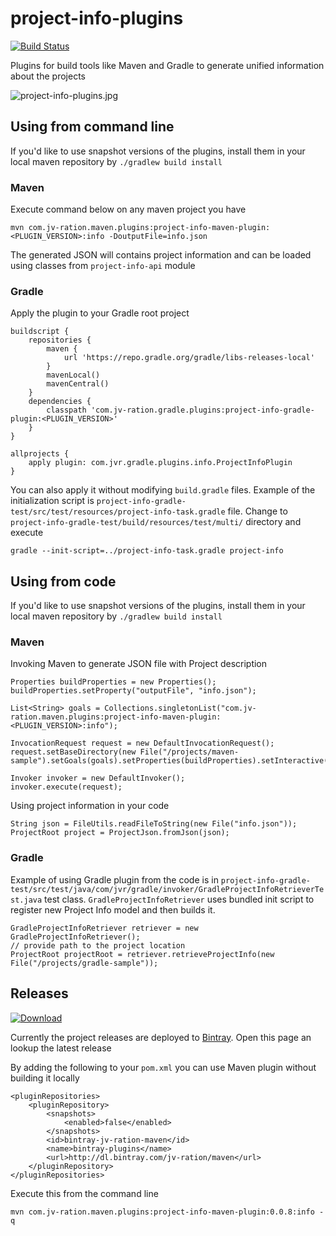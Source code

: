 # project-info-plugins 
[![Build Status](https://travis-ci.org/JV-ration/project-info-plugins.svg?branch=master)](https://travis-ci.org/JV-ration/project-info-plugins) 

Plugins for build tools like Maven and Gradle to generate unified information about the projects

![project-info-plugins.jpg](https://s10.postimg.org/4ouor9awp/project_info_plugins.jpg)

## Using from command line

If you'd like to use snapshot versions of the plugins, install them in your local maven repository by `./gradlew build install`

### Maven

Execute command below on any maven project you have
 
```
mvn com.jv-ration.maven.plugins:project-info-maven-plugin:<PLUGIN_VERSION>:info -DoutputFile=info.json
```

The generated JSON will contains project information and can be loaded using classes from `project-info-api` module

### Gradle

Apply the plugin to your Gradle root project
```
buildscript {
    repositories {
        maven {
            url 'https://repo.gradle.org/gradle/libs-releases-local'
        }
        mavenLocal()
        mavenCentral()
    }
    dependencies {
        classpath 'com.jv-ration.gradle.plugins:project-info-gradle-plugin:<PLUGIN_VERSION>'
    }
}

allprojects {
    apply plugin: com.jvr.gradle.plugins.info.ProjectInfoPlugin
}
```

You can also apply it without modifying `build.gradle` files. Example of the initialization script is `project-info-gradle-test/src/test/resources/project-info-task.gradle` file.
Change to `project-info-gradle-test/build/resources/test/multi/` directory and execute

```
gradle --init-script=../project-info-task.gradle project-info
```

## Using from code

If you'd like to use snapshot versions of the plugins, install them in your local maven repository by `./gradlew build install`

### Maven

Invoking Maven to generate JSON file with Project description

```
Properties buildProperties = new Properties();
buildProperties.setProperty("outputFile", "info.json");

List<String> goals = Collections.singletonList("com.jv-ration.maven.plugins:project-info-maven-plugin:<PLUGIN_VERSION>:info");

InvocationRequest request = new DefaultInvocationRequest();
request.setBaseDirectory(new File("/projects/maven-sample").setGoals(goals).setProperties(buildProperties).setInteractive(false);

Invoker invoker = new DefaultInvoker();
invoker.execute(request);
```

Using project information in your code
```
String json = FileUtils.readFileToString(new File("info.json"));
ProjectRoot project = ProjectJson.fromJson(json);
```

### Gradle

Example of using Gradle plugin from the code is in `project-info-gradle-test/src/test/java/com/jvr/gradle/invoker/GradleProjectInfoRetrieverTest.java` test class.
`GradleProjectInfoRetriever` uses bundled init script to register new Project Info model and then builds it.

```
GradleProjectInfoRetriever retriever = new GradleProjectInfoRetriever();
// provide path to the project location
ProjectRoot projectRoot = retriever.retrieveProjectInfo(new File("/projects/gradle-sample"));
```

## Releases

[ ![Download](https://api.bintray.com/packages/jv-ration/maven/project-info-plugins/images/download.svg) ](https://bintray.com/jv-ration/maven/project-info-plugins/_latestVersion)

Currently the project releases are deployed to [Bintray](https://bintray.com/jv-ration/maven/project-info-plugins). 
Open this page an lookup the latest release

By adding the following to your `pom.xml` you can use Maven plugin without building it locally

```
<pluginRepositories>
    <pluginRepository>
        <snapshots>
            <enabled>false</enabled>
        </snapshots>
        <id>bintray-jv-ration-maven</id>
        <name>bintray-plugins</name>
        <url>http://dl.bintray.com/jv-ration/maven</url>
    </pluginRepository>
</pluginRepositories>
```

Execute this from the command line

```
mvn com.jv-ration.maven.plugins:project-info-maven-plugin:0.0.8:info -q
```